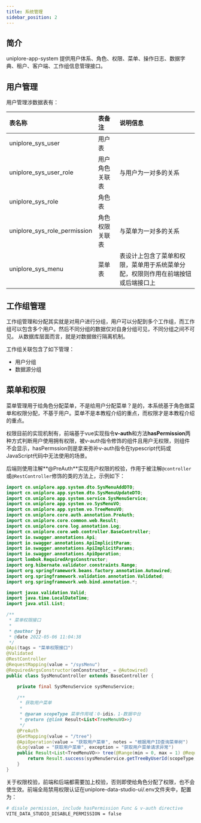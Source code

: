 ```yaml
---
title: 系统管理
sidebar_position: 2
---
```


## 简介

uniplore-app-system 提供用户体系、角色、权限、菜单、操作日志、数据字典、租户、客户端、工作组信息管理接口。

## 用户管理

用户管理涉数据表有：

| 表名称                       | 表备注         | 说明信息                                                                         |
| :--------------------------- | :------------- | :------------------------------------------------------------------------------- |
| uniplore_sys_user            | 用户表         |                                                                                  |
| uniplore_sys_user_role       | 用户角色关联表 | 与用户为一对多的关系                                                             |
| uniplore_sys_role            | 角色表         |                                                                                  |
| uniplore_sys_role_permission | 角色权限关联表 | 与菜单为一对多的关系                                                             |
| uniplore_sys_menu            | 菜单表         | 表设计上包含了菜单和权限，菜单用于系统菜单分配，权限则作用在前端按钮或后端接口上 |

## 工作组管理

工作组管理和分配其实就是对用户进行分组，用户可以分配到多个工作组，而工作组可以包含多个用户。然后不同分组的数据仅对自身分组可见，不同分组之间不可见。
从数据库层面而言，就是对数据做行隔离机制。

工作组关联包含了如下管理：

- 用户分组
- 数据源分组

## 菜单和权限

菜单管理用于给角色分配菜单，不是给用户分配菜单？是的，本系统基于角色做菜单和权限分配，不基于用户。菜单不是本教程介绍的重点，而权限才是本教程介绍的重点。


权限目前的实现机制有，前端基于vue实现指令**v-auth**和方法**hasPermission**两种方式判断用户使用拥有权限，被v-auth指令修饰的组件且用户无权限，则组件不会显示，hasPermssion则是拿来弥补v-auth指令在typescript代码或JavaScript代码中无法使用的场景。

后端则使用注解**@PreAuth**实现用户权限的校验，作用于被注解`@controller`或`@RestController`修饰的类的方法上，示例如下：

```java
import cn.uniplore.app.system.dto.SysMenuAddDTO;
import cn.uniplore.app.system.dto.SysMenuUpdateDTO;
import cn.uniplore.app.system.service.SysMenuService;
import cn.uniplore.app.system.vo.SysMenuVO;
import cn.uniplore.app.system.vo.TreeMenuVO;
import cn.uniplore.core.auth.annotation.PreAuth;
import cn.uniplore.core.common.web.Result;
import cn.uniplore.core.log.annotation.Log;
import cn.uniplore.core.web.controller.BaseController;
import io.swagger.annotations.Api;
import io.swagger.annotations.ApiImplicitParam;
import io.swagger.annotations.ApiImplicitParams;
import io.swagger.annotations.ApiOperation;
import lombok.RequiredArgsConstructor;
import org.hibernate.validator.constraints.Range;
import org.springframework.beans.factory.annotation.Autowired;
import org.springframework.validation.annotation.Validated;
import org.springframework.web.bind.annotation.*;

import javax.validation.Valid;
import java.time.LocalDateTime;
import java.util.List;

/**
 * 菜单权限接口
 *
 * @author jy
 * @date 2022-05-06 11:04:38
 */
@Api(tags = "菜单权限接口")
@Validated
@RestController
@RequestMapping(value = "/sysMenu")
@RequiredArgsConstructor(onConstructor_ = @Autowired)
public class SysMenuController extends BaseController {

    private final SysMenuService sysMenuService;

    /**
     * 获取用户菜单
     *
     * @param scopeType 菜单作用域：0-idis，1-数据中台
     * @return {@link Result<List<TreeMenuVO>>}
     */
    @PreAuth
    @GetMapping(value = "/tree")
    @ApiOperation(value = "获取用户菜单", notes = "根据用户ID查询菜单树")
    @Log(value = "获取用户菜单", exception = "获取用户菜单请求异常")
    public Result<List<TreeMenuVO>> tree(@Range(min = 0, max = 1) @RequestParam(value = "scopeType") Integer scopeType) {
        return Result.success(sysMenuService.getTreeByUserId(scopeType, this.getUserId()));
    }
}
```

关于权限校验，前端和后端都需要加上校验，否则即使给角色分配了权限，也不会使生效。前端全局禁用权限认证在uniplore-data-studio-ui/.env文件夹中，配置为：

```bash
# disale permission, include hasPermission Func & v-auth directive
VITE_DATA_STUDIO_DISABLE_PERMISSION = false
```